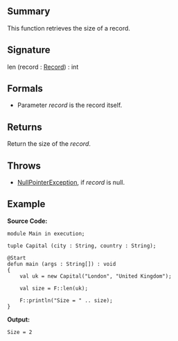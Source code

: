 ## Summary

This function retrieves the size of a record.

## Signature

len (record : [Record](https://mackenzie-high.github.io/autumn/javadoc/autumn/lang/Record.html)) : int

## Formals

+ Parameter <i>record</i> is the record itself.

## Returns

Return the size of the <i>record</i>.

## Throws

+ [NullPointerException](https://docs.oracle.com/javase/7/docs/api/java/lang/NullPointerException.html), if <i>record</i> is null.

## Example

**Source Code:**

```plain
module Main in execution;

tuple Capital (city : String, country : String);

@Start
defun main (args : String[]) : void
{
    val uk = new Capital("London", "United Kingdom"); 

    val size = F::len(uk);

    F::println("Size = " .. size);
}
```

**Output:**

```plain
Size = 2
```

